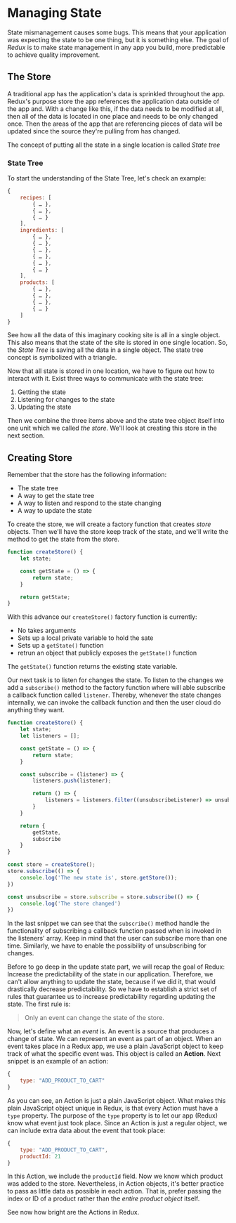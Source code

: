 Managing State
==============

State mismanagement causes some bugs. This means that your application was expecting the state to be one thing, but it is something else. The goal of _Redux_ is to make state management in any app you build, more predictable to achieve quality improvement.

The Store
---------

A traditional app has the application's data is sprinkled throughout the app. Redux's purpose store the app references the application data outside of the app and. With a change like this, if the data needs to be modified at all, then all of the data is located in one place and needs to be only changed once. Then the areas of the app that are referencing pieces of data will be updated since the source they're pulling from has changed.

The concept of putting all the state in a single location is called _State tree_

### State Tree

To start the understanding of the State Tree, let's check an example:

```js
{
    recipes: [
        { … },
        { … },
        { … }
    ],
    ingredients: [
        { … },
        { … },
        { … },
        { … },
        { … },
        { … }
    ],
    products: [
        { … },
        { … },
        { … },
        { … }
    ]
}
```

See how all the data of this imaginary cooking site is all in a single object. This also means that the state of the site is stored in one single location. So, the _State Tree_ is saving all the data in a single object. The state tree concept is symbolized with a triangle.

Now that all state is stored in one location, we have to figure out how to interact with it. Exist three ways to communicate with the state tree:

1. Getting the state
2. Listening for changes to the state
3. Updating the state

Then we combine the three items above and the state tree object itself into one unit which we called _the store_. We'll look at creating this store in the next section.

Creating Store
--------------

Remember that the store has the following information:

- The state tree
- A way to get the state tree
- A way to listen and respond to the state changing
- A way to update the state

To create the store, we will create a factory function that creates _store_ objects. Then we'll have the store keep track of the state, and we'll write the method to get the state from the store.

```js
function createStore() {
    let state;

    const getState = () => {
        return state;
    }

    return getState;
}
```

With this advance our `createStore()` factory function is currently:

- No takes arguments
- Sets up a local private variable to hold the sate
- Sets up a `getState()` function
- retrun an object that publicly exposes the `getState()` function

The `getState()` function returns the existing state variable.

Our next task is to listen for changes the state. To listen to the changes we add a `subscribe()` method to the factory function where will able subscribe a callback function called `listener`. Thereby, whenever the state changes internally, we can invoke the callback function and then the user cloud do anything they want.

```js
function createStore() {
    let state;
    let listeners = [];

    const getState = () => {
        return state;
    }

    const subscribe = (listener) => {
        listeners.push(listener);

        return () => {
            listeners = listeners.filter((unsubscribeListener) => unsubscribeListener !== listener);
        }
    }

    return {
        getState,
        subscribe
    }
}

const store = createStore();
store.subscribe(() => {
    console.log('The new state is', store.getStore());
})

const unsubscribe = store.subscribe = store.subscribe(() => {
    console.log('The store changed')
})
```

In the last snippet we can see that the `subscribe()` method handle the functionality of subscribing a callback function passed when is invoked in the listeners' array. Keep in mind that the user can subscribe more than one time. Similarly, we have to enable the possibility of unsubscribing for changes.

Before to go deep in the update state part, we will recap the goal of Redux: Increase the predictability of the state in our application. Therefore, we can't allow anything to update the state, because if we did it, that would drastically decrease predictability. So we have to establish a strict set of rules that guarantee us to increase predictability regarding updating the state. The first rule is:

> Only an event can change the state of the store.

Now, let's define what an _event_ is. An event is a source that produces a change of state. We can represent an event as part of an object. When an event takes place in a Redux app, we use a plain JavaScript object to keep track of what the specific event was. This object is called an **Action**. Next snippet is an example of an action:

```js
{
    type: "ADD_PRODUCT_TO_CART"
}
```

As you can see, an Action is just a plain JavaScript object. What makes this plain JavaScript object unique in Redux, is that every Action must have a `type` property. The purpose of the `type` property is to let our app (Redux) know what event just took place. Since an  Action is just a regular object, we can include extra data about the event that took place:

```js
{
    type: "ADD_PRODUCT_TO_CART",
    productId: 21
}
```

In this Action, we include the `productId` field. Now we know which product was added to the store. Nevertheless, in Action objects, it's better practice to pass as little data as possible in each action. That is, prefer passing the index or ID of a product rather than the _entire product object_ itself.

See now how bright are the Actions in Redux.
